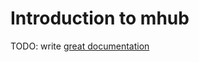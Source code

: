 # Introduction to mhub

TODO: write [great documentation](http://jacobian.org/writing/great-documentation/what-to-write/)
